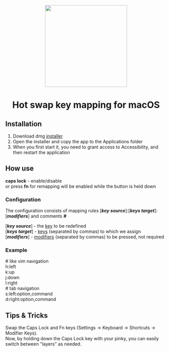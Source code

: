 <p align="center">
  <img width="256" height="256" src="https://github.com/bornthenord/keyborg/blob/main/logo.jpeg">
<p>
<h1 align="center">Hot swap key mapping for macOS</h1>

## Installation
1. Download dmg [installer](https://github.com/bornthenord/keyborg/releases)
2. Open the installer and copy the app to the Applications folder
3. When you first start it, you need to grant access to Accessibility, and then restart the application

## How use
<b>caps lock</b> - enable/disable\
or press <b>fn</b> for remapping will be enabled while the button is held down

### Configuration

The configuration consists of mapping rules [***key source***]:[***keys target***]:[***modifiers***] and comments ***#***

[***key source***] - the [key](https://github.com/bornthenord/keyborg/blob/main/src/Keyborg/Keyborg/Keyboard/Keys/Key.swift) to be redefined\
[***keys target***] - [keys](https://github.com/bornthenord/keyborg/blob/main/src/Keyborg/Keyborg/Keyboard/Keys/Key.swift) (separated by commas) to which we assign\
[***modifiers***] - [modifiers](https://github.com/bornthenord/keyborg/blob/main/src/Keyborg/Keyborg/Keyboard/Keys/Modifier.swift) (separated by commas) to be pressed, not required

### Example

\# like vim navigation\
h:left\
k:up\
j:down\
l:right\
\# tab navigation\
s:left:option,command\
d:right:option,command

## Tips & Tricks
Swap the Caps Lock and Fn keys (Settings -> Keyboard -> Shortcuts -> Modifier Keys).\
Now, by holding down the Caps Lock key with your pinky, you can easily switch between "layers" as needed.
